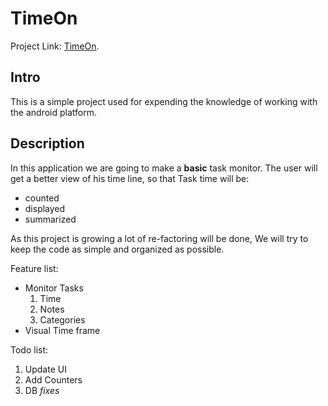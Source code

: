 TimeOn
======

Project Link: [TimeOn](https://github.com/Tranquility2/TimeOn).

Intro
-----------

This is a simple project used for expending the knowledge of working with the android platform.

Description
-----------

In this application we are going to make a **basic** task monitor.
The user will get a better view of his time line, so that  Task time will be:
 - counted
 - displayed
 - summarized

As this project is growing a lot of re-factoring will be done, We will try to keep the code as simple and organized as possible.

Feature list:

 * Monitor Tasks
   1. Time
   2. Notes
   3. Categories
 * Visual Time frame

Todo list:

 1. Update UI
 2. Add Counters
 3. DB *fixes*
 
